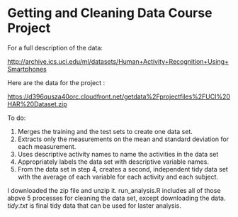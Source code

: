 # Getting and Cleaning Data Course Project

For a full description of the data:

http://archive.ics.uci.edu/ml/datasets/Human+Activity+Recognition+Using+Smartphones

Here are the data for the project :

https://d396qusza40orc.cloudfront.net/getdata%2Fprojectfiles%2FUCI%20HAR%20Dataset.zip

To do:
1. Merges the training and the test sets to create one data set.
2. Extracts only the measurements on the mean and standard deviation for each measurement.
3. Uses descriptive activity names to name the activities in the data set
4. Appropriately labels the data set with descriptive variable names.
5. From the data set in step 4, creates a second, independent tidy data set with the average of each variable for each activity and each subject.

I downloaded the zip file and unzip it. 
run_analysis.R includes all of those abpve 5 processes for cleaning the data set, except downloading the data.
$tidy.txt$ is final tidy data that can be used for laster analysis.
